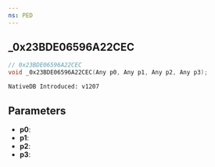 ```yaml
---
ns: PED
---
```

## _0x23BDE06596A22CEC

```c
// 0x23BDE06596A22CEC
void _0x23BDE06596A22CEC(Any p0, Any p1, Any p2, Any p3);
```

```
NativeDB Introduced: v1207
```

## Parameters
* **p0**:
* **p1**:
* **p2**:
* **p3**:
